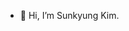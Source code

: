 

- 👋 Hi, I’m Sunkyung Kim.


<!---
JellyJoa/JellyJoa is a ✨ special ✨ repository because its `README.md` (this file) appears on your GitHub profile.
You can click the Preview link to take a look at your changes.
--->
